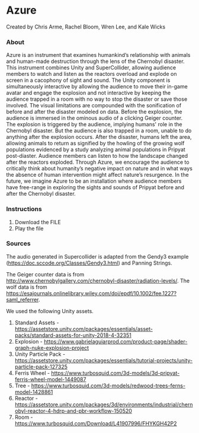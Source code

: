 # Azure

Created by Chris Arme, Rachel Bloom, Wren Lee, and Kale Wicks

### About

Azure is an instrument that examines humankind’s relationship with animals and human-made destruction through the lens of the Chernobyl disaster. This instrument combines Unity and SuperCollider, allowing audience members to watch and listen as the reactors overload and explode on screen in a cacophony of sight and sound. The Unity component is simultaneously interactive by allowing the audience to move their in-game avatar and engage the explosion and not interactive by keeping the audience trapped in a room with no way to stop the disaster or save those involved. 
The visual limitations are compounded with the sonification of before and after the disaster modeled on data. Before the explosion, the audience is immersed in the ominous audio of a clicking Geiger counter. The explosion is triggered by the audience, implying humans' role in the Chernobyl disaster. But the audience is also trapped in a room, unable to do anything after the explosion occurs. After the disaster, humans left the area, allowing animals to return as signified by the howling of the growing wolf populations evidenced by a study analyzing animal populations in Pripyat post-diaster. Audience members can listen to how the landscape changed after the reactors exploded. 
Through Azure, we encourage the audience to critically think about humanity’s negative impact on nature and in what ways the absence of human intervention might affect nature’s resurgence.
In the future, we imagine Azure to be an installation where audience members have free-range in exploring the sights and sounds of Pripyat before and after the Chernobyl disaster.

### Instructions
1. Download the FILE
2. Play the file

### Sources

The audio generated in Supercollider is adapted from the Gendy3 example (https://doc.sccode.org/Classes/Gendy3.html) and Panning Strings. 

The Geiger counter data is from http://www.chernobylgallery.com/chernobyl-disaster/radiation-levels/. The wolf data is from https://esajournals.onlinelibrary.wiley.com/doi/epdf/10.1002/fee.1227?saml_referrer.

We used the following Unity assets.
1. Standard Assets - https://assetstore.unity.com/packages/essentials/asset-packs/standard-assets-for-unity-2018-4-32351
2. Explosion - https://www.gabrielaguiarprod.com/product-page/shader-graph-nuke-explosion-project
3. Unity Particle Pack - https://assetstore.unity.com/packages/essentials/tutorial-projects/unity-particle-pack-127325
4. Ferris Wheel - https://www.turbosquid.com/3d-models/3d-pripyat-ferris-wheel-model-1449087
5. Tree - https://www.turbosquid.com/3d-models/redwood-trees-ferns-model-1428861
6. Reactor - https://assetstore.unity.com/packages/3d/environments/industrial/chernobyl-reactor-4-hdrp-and-pbr-workflow-150520
7. Room - https://www.turbosquid.com/Download/L41907996/FHYKGH42P2
